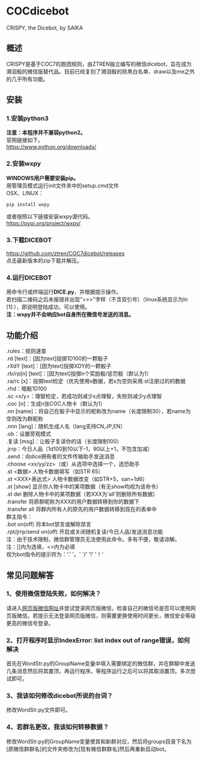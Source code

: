 # COCdicebot
CRISPY, the Dicebot, by SAIKA
## 概述
CRISPY是基于COC7的跑团规则，由ZTREN独立编写的微信dicebot，旨在成为溯洄骰的微信版替代品。目前已经复刻了溯洄骰的除黑白名单、draw以及me之外的几乎所有功能。
## 安装
### 1.安装python3
**注意：本程序并不兼容python2。**\
官网链接如下。\
https://www.python.org/downloads/
### 2.安装wxpy
**WINDOWS用户需要安装pip。** \
用管理员模式运行init文件夹中的setup.cmd文件\
OSX、LINUX：
```
pip install wxpy
```
或者按照以下链接安装wxpy源代码。\
https://pypi.org/project/wxpy/
### 3.下载DICEBOT
https://github.com/ztren/COC7dicebot/releases \
点击最新版本的zip下载并解压。
### 4.运行DICEBOT
用命令行或终端运行**DICE.py**，并根据提示操作。\
若扫描二维码之后未报错并出现">>>"字样（不含双引号）（linux系统显示为In [1]:），即说明登陆成功，可以使用。\
**注：wxpy并不会响应bot自身所在微信号发送的消息。**
## 功能介绍
.rules：规则速查\
.rd [text]：[因为text]投掷1D100的一颗骰子\
.rXdY [text]：[因为text]投掷XDY的一颗骰子\
.rb/rp[n] [text]：[因为text]投掷n个奖励骰/惩罚骰（默认为1）\
.ra/rc <text> [x]：投掷text检定（优先使用x数据，若x为空则采用.st注册过的的数据\
.rhd：暗骰1D100\
.sc <x/y>：理智检定，若成功则减少x点理智，失败则减少y点理智\
.coc [n]：生成n张COC人物卡（默认为1）\
.nn [name]：将自己在骰子中显示的昵称改为name（长度限制30），若name为空则改为群昵称\
.nnn [lang]：随机生成人名（lang支持CN,JP,EN）\
.ob：设置旁观模式\
.复读 [msg]：让骰子复读你的话（长度限制100）\
.jrrp：今日人品（1d100到10以下-1，90以上+1，不包含加减）\
.send：向dice拥有者的文件传输助手发送消息\
.choose <xx/yy/zz>（或<xx yy zz>）从选项中选择一个，选恐助手\
.st <XXX> <数据> 人物卡数据填写（如STR 65）\
.st <XXX+表达式> 人物卡数据改变（如STR+5，san+1d6）\
.st [show] <XXX> 显示你人物卡中的某项数据（有无show均视为该命令）\
.st del <XXX> 删除人物卡中的某项数据（若XXX为'all'则删除所有数据）\
.transfer <XXX> 将原群昵称为XXX的用户数据转移到你的数据下\
.transfer all 将群内所有人的原先的用户数据转移到现在的表单中\
群主指令：\
.bot on(off) 将本bot禁言或解除禁言\
.rpt/jrrp/send on(off) 开启或关闭随机复读/今日人品/发送消息功能\
注：由于技术限制，微信群管理员无法使用此命令。多有不便，敬请谅解。\
注：[]内为选填，<>内为必填\
视为bot指令的提示符为：'.' '。' '/' '!' '！'
## 常见问题解答
### 1、使用微信登陆失败，如何解决？
请进入[网页版微信网址](https://web.weixin.qq.com)并尝试登录网页版微信，检查自己的微信号是否可以使用网页版微信。若提示无法登录网页版微信，则需要更换使用时间更长，微信安全等级更高的微信号登录。
### 2、打开程序时显示IndexError: list index out of range错误，如何解决
首先在WordStr.py的GroupName变量中填入需要绑定的微信群，并在群聊中发送几条消息然后将其置顶，再运行程序。等程序运行之后可以将其取消置顶。多次尝试即可。
### 3、我该如何修改dicebot所说的台词？
修改WordStr.py文件即可。
### 4、若群名更改，我该如何转移数据？
修改WordStr.py的GroupName变量使其和新群对应，然后将groups目录下名为[原微信群群名]的文件夹修改为[现有微信群群名]然后再重新启动bot。
